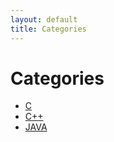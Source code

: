 ```yaml
---
layout: default
title: Categories
---
```


<div class="post">
	<h1 class="pageTitle">Categories</h1>
	<ul>
		<li><a href="./c">C</a></li>
		<li><a href="./cpp">C++</a></li>
		<li><a href="./java">JAVA</a></li>
	</ul>
</div>
